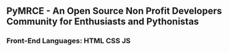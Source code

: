## PyMRCE - An Open Source Non Profit Developers Community for Enthusiasts and Pythonistas

### Front-End Languages: HTML CSS JS












































